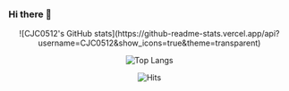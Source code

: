 ### Hi there 👋

<div align="center">
![CJC0512's GitHub stats](https://github-readme-stats.vercel.app/api?username=CJC0512&show_icons=true&theme=transparent)

![Top Langs](https://github-readme-stats.vercel.app/api/top-langs/?username=CJC0512&layout=compact&langs_count=6&card_width=445)

![Hits](https://hits.seeyoufarm.com/api/count/incr/badge.svg?url=https%3A%2F%2Fgithub.com%2FCJC0512&count_bg=%2379C83D&title_bg=%23555555&icon=&icon_color=%23E7E7E7&title=hits&edge_flat=false)
</div>


<!--
**CJC0512/CJC0512** is a ✨ _special_ ✨ repository because its `README.md` (this file) appears on your GitHub profile.

Here are some ideas to get you started:

- 🔭 I’m currently working on ...
- 🌱 I’m currently learning ...
- 👯 I’m looking to collaborate on ...
- 🤔 I’m looking for help with ...
- 💬 Ask me about ...
- 📫 How to reach me: ...
- 😄 Pronouns: ...
- ⚡ Fun fact: ...
-->
